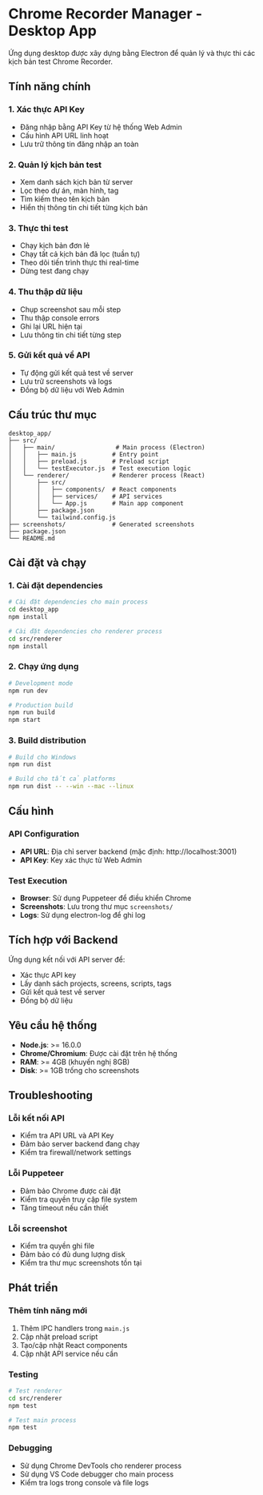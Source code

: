 # Chrome Recorder Manager - Desktop App

Ứng dụng desktop được xây dựng bằng Electron để quản lý và thực thi các kịch bản test Chrome Recorder.

## Tính năng chính

### 1. Xác thực API Key
- Đăng nhập bằng API Key từ hệ thống Web Admin
- Cấu hình API URL linh hoạt
- Lưu trữ thông tin đăng nhập an toàn

### 2. Quản lý kịch bản test
- Xem danh sách kịch bản từ server
- Lọc theo dự án, màn hình, tag
- Tìm kiếm theo tên kịch bản
- Hiển thị thông tin chi tiết từng kịch bản

### 3. Thực thi test
- Chạy kịch bản đơn lẻ
- Chạy tất cả kịch bản đã lọc (tuần tự)
- Theo dõi tiến trình thực thi real-time
- Dừng test đang chạy

### 4. Thu thập dữ liệu
- Chụp screenshot sau mỗi step
- Thu thập console errors
- Ghi lại URL hiện tại
- Lưu thông tin chi tiết từng step

### 5. Gửi kết quả về API
- Tự động gửi kết quả test về server
- Lưu trữ screenshots và logs
- Đồng bộ dữ liệu với Web Admin

## Cấu trúc thư mục

```
desktop_app/
├── src/
│   ├── main/                 # Main process (Electron)
│   │   ├── main.js          # Entry point
│   │   ├── preload.js       # Preload script
│   │   └── testExecutor.js  # Test execution logic
│   └── renderer/            # Renderer process (React)
│       ├── src/
│       │   ├── components/  # React components
│       │   ├── services/    # API services
│       │   └── App.js       # Main app component
│       ├── package.json
│       └── tailwind.config.js
├── screenshots/             # Generated screenshots
├── package.json
└── README.md
```

## Cài đặt và chạy

### 1. Cài đặt dependencies

```bash
# Cài đặt dependencies cho main process
cd desktop_app
npm install

# Cài đặt dependencies cho renderer process
cd src/renderer
npm install
```

### 2. Chạy ứng dụng

```bash
# Development mode
npm run dev

# Production build
npm run build
npm start
```

### 3. Build distribution

```bash
# Build cho Windows
npm run dist

# Build cho tất cả platforms
npm run dist -- --win --mac --linux
```

## Cấu hình

### API Configuration
- **API URL**: Địa chỉ server backend (mặc định: http://localhost:3001)
- **API Key**: Key xác thực từ Web Admin

### Test Execution
- **Browser**: Sử dụng Puppeteer để điều khiển Chrome
- **Screenshots**: Lưu trong thư mục `screenshots/`
- **Logs**: Sử dụng electron-log để ghi log

## Tích hợp với Backend

Ứng dụng kết nối với API server để:
- Xác thực API key
- Lấy danh sách projects, screens, scripts, tags
- Gửi kết quả test về server
- Đồng bộ dữ liệu

## Yêu cầu hệ thống

- **Node.js**: >= 16.0.0
- **Chrome/Chromium**: Được cài đặt trên hệ thống
- **RAM**: >= 4GB (khuyến nghị 8GB)
- **Disk**: >= 1GB trống cho screenshots

## Troubleshooting

### Lỗi kết nối API
- Kiểm tra API URL và API Key
- Đảm bảo server backend đang chạy
- Kiểm tra firewall/network settings

### Lỗi Puppeteer
- Đảm bảo Chrome được cài đặt
- Kiểm tra quyền truy cập file system
- Tăng timeout nếu cần thiết

### Lỗi screenshot
- Kiểm tra quyền ghi file
- Đảm bảo có đủ dung lượng disk
- Kiểm tra thư mục screenshots tồn tại

## Phát triển

### Thêm tính năng mới
1. Thêm IPC handlers trong `main.js`
2. Cập nhật preload script
3. Tạo/cập nhật React components
4. Cập nhật API service nếu cần

### Testing
```bash
# Test renderer
cd src/renderer
npm test

# Test main process
npm test
```

### Debugging
- Sử dụng Chrome DevTools cho renderer process
- Sử dụng VS Code debugger cho main process
- Kiểm tra logs trong console và file logs